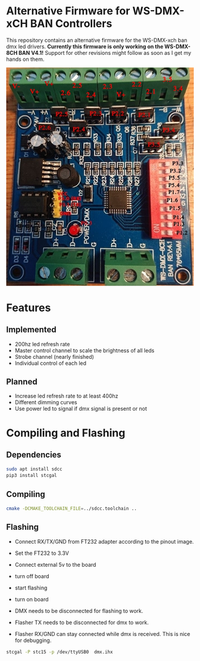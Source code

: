 # Alternative Firmware for WS-DMX-xCH BAN Controllers
This repository contains an alternative firmware for the WS-DMX-xch ban dmx led drivers.
**Currently this firmware is only working on the WS-DMX-8CH BAN V4.1!** Support for other revisions might follow as soon as I get my hands on them.

![Alt text](programmer_pinout.jpg?raw=true "WS-DMX-8ch BAN pinout")

# Features
## Implemented
* 200hz led refresh rate
* Master control channel to scale the brightness of all leds
* Strobe channel (nearly finished)
* Individual control of each led
## Planned
* Increase led refresh rate to at least 400hz
* Different dimming curves
* Use power led to signal if dmx signal is present or not

# Compiling and Flashing
## Dependencies
```bash
sudo apt install sdcc
pip3 install stcgal
```
## Compiling
```bash
cmake -DCMAKE_TOOLCHAIN_FILE=../sdcc.toolchain ..
```

## Flashing

- Connect RX/TX/GND from FT232 adapter according to the pinout image.
- Set the FT232 to 3.3V
- Connect external 5v to the board
- turn off board
- start flashing
- turn on board

- DMX needs to be disconnected for flashing to work.
- Flasher TX needs to be disconnected for dmx to work.
- Flasher RX/GND can stay connected while dmx is received. This is nice for debugging.


```bash
stcgal -P stc15 -p /dev/ttyUSB0  dmx.ihx
```




